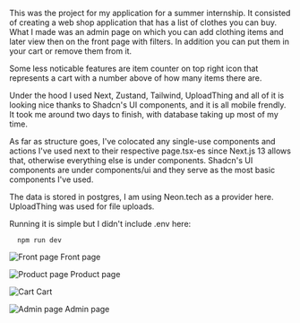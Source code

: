 This was the project for my application for a summer internship. It consisted of creating a web shop application that has a list of clothes you can buy. What I made was an admin page on which you can add clothing items and later view then on the front page with filters. In addition you can put them in your cart or remove them from it.

Some less noticable features are item counter on top right icon that represents a cart with a number above of how many items there are.

Under the hood I used Next, Zustand, Tailwind, UploadThing and all of it is looking nice thanks to Shadcn's UI components, and it is all mobile frendly. It took me around two days to finish, with database taking up most of my time.

As far as structure goes, I've colocated any single-use components and actions I've used next to their respective page.tsx-es since Next.js 13 allows that, otherwise everything else is under components. Shadcn's UI components are under components/ui and they serve as the most basic components I've used.

The data is stored in postgres, I am using Neon.tech as a provider here. UploadThing was used for file uploads.

Running it is simple but I didn't include .env here:
```
  npm run dev
```

![Front page](https://github.com/PetarPoP/agiloProjekat/assets/47577541/ec03d0c5-a1b3-4880-97d2-978035bd406f)
Front page

![Product page](https://github.com/PetarPoP/agiloProjekat/assets/47577541/f0f4405f-37af-440b-9d74-fdf6b3b96da5)
Product page

![Cart](https://github.com/PetarPoP/agiloProjekat/assets/47577541/566c4bc2-ad54-457b-97c5-3e1d6cb6a74d)
Cart

![Admin page](https://github.com/PetarPoP/agiloProjekat/assets/47577541/0195955b-3b44-4776-9568-3933553ce6fb)
Admin page
